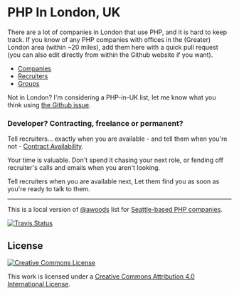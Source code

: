 # PHP In London, UK

There are a lot of companies in London that use PHP, and it is hard to keep 
track. If you know of any PHP companies with offices in the (Greater) London 
area (within ~20 miles), add them here with a quick pull request (you can also
edit directly from within the Github website if you want).

* [Companies](companies.md)
* [Recruiters](recruiters.md)
* [Groups](groups.md)


Not in London? I'm considering a PHP-in-UK list, let me know what you think using [the Github issue](https://github.com/alister/php-in-london/issues/27).


### Developer? Contracting, freelance or permanent?

Tell recruiters... exactly when you are available - and tell them when you're not - [Contract Availability](https://www.contractavailability.com/?dst=src.php-in-lon).

Your time is valuable. Don't spend it chasing your next role, or fending off recruiter's calls and emails when you aren't looking.

Tell recruiters when you are available next,
Let them find you as soon as you're ready to talk to them.

---

This is a local version of [@awoods](https://twitter.com/awoods/status/652204250408161280) list for [Seattle-based PHP companies](https://github.com/andrewwoods/php-in-seattle).


[![Travis Status](https://travis-ci.org/alister/php-in-london.svg?branch=master)](https://travis-ci.org/alister/php-in-london)

## License

[![Creative Commons License](http://i.creativecommons.org/l/by/4.0/88x31.png)](https://creativecommons.org/licenses/by/4.0/)

This work is licensed under a [Creative Commons Attribution 4.0 International License](http://creativecommons.org/licenses/by/4.0/).
